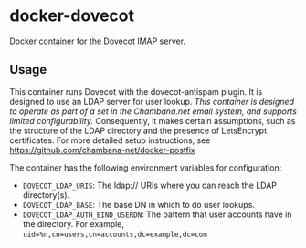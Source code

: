 docker-dovecot
==============
Docker container for the Dovecot IMAP server.

Usage
-----
This container runs Dovecot with the dovecot-antispam plugin. It is designed to use an LDAP server for user lookup. *This container is designed to operate as part of a set in the Chambana.net email system, and supports limited configurability.* Consequently, it makes certain assumptions, such as the structure of the LDAP directory and the presence of LetsEncrypt certificates. For more detailed setup instructions, see https://github.com/chambana-net/docker-postfix

The container has the following environment variables for configuration:
* `DOVECOT_LDAP_URIS`: The ldap:// URIs where you can reach the LDAP directory(s).
* `DOVECOT_LDAP_BASE`: The base DN in which to do user lookups.
* `DOVECOT_LDAP_AUTH_BIND_USERDN`: The pattern that user accounts have in the directory. For example, `uid=%n,cn=users,cn=accounts,dc=example,dc=com`
